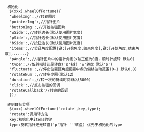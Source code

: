 
     初始化
      $(xxx).wheelOfFortune({
      'wheelImg':,//转轮图片
      'pointerImg':,//指针图片
      'buttonImg':,//开始按钮图片
      'wSide':,//转轮边长(默认使用图片宽度)
      'pSide':,//指针边长(默认使用图片宽度)
      'bSide':,//按钮边长(默认使用图片宽度)
      'items':,//奖品角度配置{键:[开始角度,结束角度],键:[开始角度,结束角度],......}
      'pAngle':,//指针图片中的指针角度(x轴正值为0度，顺时针旋转 默认0)
      'type':,//旋转指针还是转盘('p'指针 'w'转盘 默认'p')
      'fluctuate':,//停止位置距角度配置中点的偏移波动范围(0-1 默认0.8)
      'rotateNum':,//转多少圈(默认12)
      'duration':,//转一次的持续时间(默认5000)
      'click':,//点击按钮的回调
      'rotateCallback'//转完的回调
      });
     
     转到目标奖项
      $(xxx).wheelOfFortune('rotate',key,type);
      'rotate':调用转方法
      key:初始化中items的键
      type:旋转指针还是转盘('p'指针 'f'转盘) 优先于初始化的type
